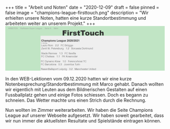+++
title = "Arbeit und Noten"
date = "2020-12-09"
draft = false
pinned = false
image = "champions-league-firsttouch.png"
description = "Wir erhielten unsere Noten, hatten eine kurze Standortbestimmung und arbeiteten weiter an unserem Projekt."
+++
![](champions-league-firsttouch.png)

In den WEB-Lektionen vom 09.12.2020 hatten wir eine kurze Notenbesprechung/Standortbestimmung mit Marco gehabt. Danach wollten wir eigentlich mit Leuten aus dem Bildnerischen Gestalten auf einen Fussballplatz gehen und einige Fotos schiessen. Doch es begann zu schneien. Das Wetter machte uns einen Strich durch die Rechnung. 



Nun wollten im Zimmer weiterarbeiten. Wir haben die Seite Champions League auf unserer Webseite aufgesetzt. Wir haben soweit gearbeitet, dass wir nun immer die aktuellsten Resultate und Spielstände eintragen können.